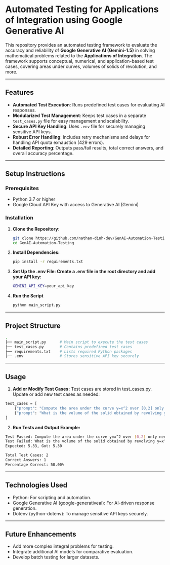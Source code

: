 # **Automated Testing for Applications of Integration using Google Generative AI**

This repository provides an automated testing framework to evaluate the accuracy and reliability of **Google Generative AI (Gemini-1.5)** in solving mathematical problems related to the **Applications of Integration**. The framework supports conceptual, numerical, and application-based test cases, covering areas under curves, volumes of solids of revolution, and more.

---

## **Features**
- **Automated Test Execution**: Runs predefined test cases for evaluating AI responses.
- **Modularized Test Management**: Keeps test cases in a separate `test_cases.py` file for easy management and scalability.
- **Secure API Key Handling**: Uses `.env` file for securely managing sensitive API keys.
- **Robust Error Handling**: Includes retry mechanisms and delays for handling API quota exhaustion (429 errors).
- **Detailed Reporting**: Outputs pass/fail results, total correct answers, and overall accuracy percentage.

---

## **Setup Instructions**

### Prerequisites
- Python 3.7 or higher
- Google Cloud API Key with access to Generative AI (Gemini)

### Installation
1. **Clone the Repository**:
   ```bash
   git clone https://github.com/nathan-dinh-dev/GenAI-Automation-Testing.git
   cd GenAI-Automation-Testing

2. **Install Dependencies:**
   ```bash
   pip install -r requirements.txt

3. **Set Up the .env File: Create a .env file in the root directory and add your API key:**
   ```bash
   GEMINI_API_KEY=your_api_key

4. **Run the Script**
   ```bash
   python main_script.py

---

## **Project Structure**
```bash
.
├── main_script.py      # Main script to execute the test cases
├── test_cases.py       # Contains predefined test cases
├── requirements.txt    # Lists required Python packages
├── .env                # Stores sensitive API key securely
```

---

## **Usage**

1. **Add or Modify Test Cases:**
Test cases are stored in test_cases.py. Update or add new test cases as needed:
```bash
test_cases = [
    {"prompt": "Compute the area under the curve y=x^2 over [0,2] only need result number no need explain", "expected": "2.67"},
    {"prompt": "What is the volume of the solid obtained by revolving y=x^2 about the x-axis over [0,2]? only need result number no need explain", "expected": "5.33"}
]
```
2. **Run Tests and Output Example:**
```bash
Test Passed: Compute the area under the curve y=x^2 over [0,2] only need result number no need explain
Test Failed: What is the volume of the solid obtained by revolving y=x^2 about the x-axis over [0,2]? only need result number no need explain
Expected: 5.33, Got: 5.30

Total Test Cases: 2
Correct Answers: 1
Percentage Correct: 50.00%
```

---

## **Technologies Used**
* Python: For scripting and automation.
* Google Generative AI (google-generativeai): For AI-driven response generation.
* Dotenv (python-dotenv): To manage sensitive API keys securely.

---

## **Future Enhancements**
* Add more complex integral problems for testing.
* Integrate additional AI models for comparative evaluation.
* Develop batch testing for larger datasets.
